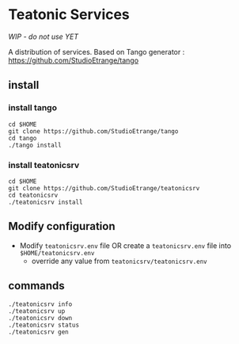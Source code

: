 # Teatonic Services

*WIP - do not use YET*

A distribution of services.
Based on Tango generator : https://github.com/StudioEtrange/tango

## install


### install tango


```
cd $HOME
git clone https://github.com/StudioEtrange/tango
cd tango
./tango install
```



### install teatonicsrv

```
cd $HOME
git clone https://github.com/StudioEtrange/teatonicsrv
cd teatonicsrv
./teatonicsrv install
```

## Modify configuration

* Modify `teatonicsrv.env` file  OR create a `teatonicsrv.env` file into `$HOME/teatonicsrv.env`
    * override any value from `teatonicsrv/teatonicsrv.env`




## commands

```
./teatonicsrv info
./teatonicsrv up
./teatonicsrv down
./teatonicsrv status
./teatonicsrv gen
```
